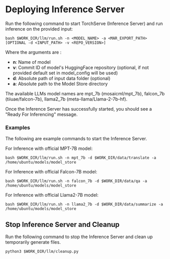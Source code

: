# Deploying Inference Server
Run the following command to start TorchServe (Inference Server) and run inference on the provided input:
```
bash $WORK_DIR/llm/run.sh -n <MODEL_NAME> -a <MAR_EXPORT_PATH> [OPTIONAL -d <INPUT_PATH> -v <REPO_VERSION>]
```
Where the arguments are :

- **n**:    Name of model
- **v**:    Commit ID of model's HuggingFace repository (optional, if not provided default set in model_config will be used)
- **d**:    Absolute path of input data folder (optional)
- **a**:    Absolute path to the Model Store directory

The available LLMs model names are mpt_7b (mosaicml/mpt_7b), falcon_7b (tiiuae/falcon-7b), llama2_7b (meta-llama/Llama-2-7b-hf).

Once the Inference Server has successfully started, you should see a "Ready For Inferencing" message.

### Examples
The following are example commands to start the Inference Server.

For Inference with official MPT-7B model:
```
bash $WORK_DIR/llm/run.sh -n mpt_7b -d $WORK_DIR/data/translate -a /home/ubuntu/models/model_store
```
For Inference with official Falcon-7B model:
```
bash $WORK_DIR/llm/run.sh -n falcon_7b -d $WORK_DIR/data/qa -a /home/ubuntu/models/model_store
```
For Inference with official Llama2-7B model:
```
bash $WORK_DIR/llm/run.sh -n llama2_7b -d $WORK_DIR/data/summarize -a /home/ubuntu/models/model_store
```

## Stop Inference Server and Cleanup
Run the following command to stop the Inference Server and clean up temporarily generate files.
```
python3 $WORK_DIR/llm/cleanup.py
```